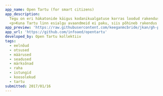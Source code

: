 ```yaml
---
app_name: Open Tartu (for smart citizens)
app_description:
  Tegu on eri häkatonide käigus kodanikualgatuse korras loodud rakenduse prototüübiga, mis visualiseerib Tartu linna poolt tehtavate otsuste elutsüklit nende esitamisest kuni vastuvõtmiseni.</p>
  <p>Kuna Tartu linn esialgu avaandmeid ei paku, siis põhineb rakendus dokumendiregistrist skriptide abil kraabitud andmetel (ingl kl <a href="https://en.wikipedia.org/wiki/Data_scraping" rel="nofollow"><em>scraped data</em></a>). Rakenduse lähtekood on veebis vabalt kättesaadaval ning soovijad võivad seda edasi arendada elik mõnele teisele omavalitsusele kohandada.
app_preview: 'https://raw.githubusercontent.com/keeganmcbride/jkan/gh-pages/img/opentartu.PNG'
app_url: 'https://github.com/infoaed/opentartu'
developed_by: Open Tartu kollektiiv
tags:
  - eelnõud
  - otsused
  - määrused
  - seadused
  - märksõnad
  - raha
  - istungid
  - koosolekud
  - tartu
submitted: 2017/01/16
---
```

